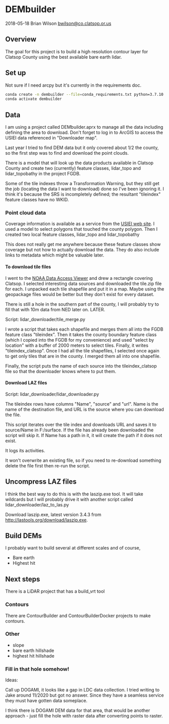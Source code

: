 # DEMbuilder
2018-05-18 Brian Wilson <bwilson@co.clatsop.or.us>

## Overview

The goal for this project is to build a high resolution contour layer
for Clatsop County using the best available bare earth lidar.

## Set up

Not sure if I need arcpy but it's currently in the requirements doc.

```bash
conda create -n dembuilder --file=conda_requirements.txt python=3.7.10 -c esri -c conda-forge
conda activate dembuilder
```

## Data

I am using a project called DEMbuilder.aprx to manage all the data
including defining the area to download. Don't forget to log in to ArcGIS
to access the USIEI data referenced in "Downloader map".

Last year I tried to find DEM data but it only covered about 1/2 the
county, so the first step was to find and download the point clouds.

There is a model that will look up the data products available in Clatsop County
and create two (currently) feature classes, lidar_topo and lidar_topobathy
in the project FGDB.

Some of the tile indexes throw a Transformation Warning, but they still get
the job (locating the data I want to download) done so I've been ignoring it.
I think it's because the SRS is incompletely defined; the resultant "tileindex" 
feature classes have no WKID.

### Point cloud data

Coverage information is available as a service from the [USIEI web site](https://coast.noaa.gov/inventory/). I used a model to select polygons that touched the county polygon. Then I created two local feature classes, lidar_topo and lidar_topobathy

This does not really get me anywhere because these feature classes show coverage but not
how to actually download the data. They do also include links to metadata which
might be valuable later.

#### To download tile files

I went to the [NOAA Data Access Viewer](https://coast.noaa.gov/dataviewer/) and drew a rectangle covering Clatsop. I selected interesting data sources and downloaded the tile.zip file for each. I unpacked each tile shapefile and put it in a map.
Maybe using the geopackage files would be better but they don't exist for every dataset.

There is still a hole in the southern part of the county, I will
probably try to fill that with 10m data from NED later on. LATER.

Script: lidar_downloader/tile_merge.py

I wrote a script that takes each shapefile and merges them all into the FGDB feature class "tileindex".
Then it takes the county boundary feature class (which I copied into the FGDB for my convenience) and used
"select by location" with a buffer of 2000 meters to select tiles. Finally, it writes "tileindex_clatsop".
Once I had all the tile shapefiles, I selected once again to get only
tiles that are in the county. I merged them all into one shapefile.

Finally, the script puts the name of each source into the tileindex_clatsop file so that the downloader knows where to put them.

#### Download LAZ files

Script: lidar_downloader/lidar_downloader.py

The tileindex rows have columns "Name", "source" and "url". Name is the name of
the destination file, and URL is the source where you can download the
file.

This script iterates over the tile index and downloads URL and saves it to source/Name in F:/surface.
If the file has already been downloaded the script will skip it.
If Name has a path in it, it will create the path if it does not exist.

It logs its activities.

It won't overwrite an existing file, so if you need to re-download
something delete the file first then re-run the script.

## Uncompress LAZ files

I think the best way to do this is with the laszip.exe tool.
It will take wildcards but I will probably drive it with another script called lidar_downloader/laz_to_las.py

Download laszip.exe, latest version 3.4.3
from http://lastools.org/download/laszip.exe.

## Build DEMs

I probably want to build several at different scales and of course,

* Bare earth
* Highest hit

## Next steps

There is a LiDAR project that has a build_vrt tool

### Contours

There are ContourBuilder and ContourBuilderDocker projects to make contours.

### Other

* slope
* bare earth hillshade
* highest hit hillshade

### Fill in that hole somehow!

Ideas: 

Call up DOGAMI, it looks like a gap in LDC data collection. I tried writing to Jake around 11/2020 but got no answer. Since they have a seamless service they must have gotten data someplace.

I think there is DOGAMI DEM data for that area, that would be another approach - just fill the hole with raster data after converting points to raster.


